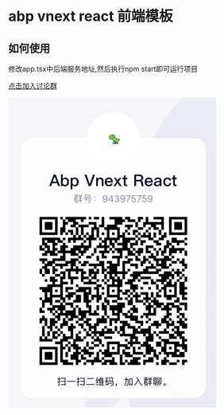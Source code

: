 # abp vnext react 前端模板
## 如何使用

修改app.tsx中后端服务地址,然后执行npm start即可运行项目

[点击加入讨论群](https://jq.qq.com/?_wv=1027&k=66DCaE9v)

![943975759](https://raw.githubusercontent.com/potatoabp/docs/main/public/QQqrcode.png)

